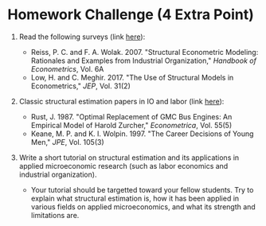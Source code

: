# Homework Challenge (4 Extra Point)

1. Read the following surveys (link [here](https://github.com/jiamingmao/data-analysis/tree/master/Materials/Foundations%20of%20Causal%20Inference)):
    - Reiss, P. C. and F. A. Wolak. 2007. "Structural Econometric Modeling: Rationales and Examples from Industrial Organization," *Handbook of Econometrics*, Vol. 6A
    - Low, H. and C. Meghir. 2017. "The Use of Structural Models in Econometrics," *JEP*, Vol. 31(2)

2. Classic structural estimation papers in IO and labor (link [here](https://github.com/jiamingmao/data-analysis/tree/master/Materials/Dynamic%20Structural%20Models)):
    - Rust, J. 1987. "Optimal Replacement of GMC Bus Engines: An Empirical Model of Harold Zurcher," *Econometrica*, Vol. 55(5)
    - Keane, M. P. and K. I. Wolpin. 1997. "The Career Decisions of Young Men," *JPE*, Vol. 105(3)

3. Write a short tutorial on structural estimation and its applications in applied microeconomic research (such as labor economics and industrial organization).

    - Your tutorial should be targetted toward your fellow students. Try to explain what structural estimation is, how it has been applied in various fields on applied microeconomics, and what its strength and limitations are.
